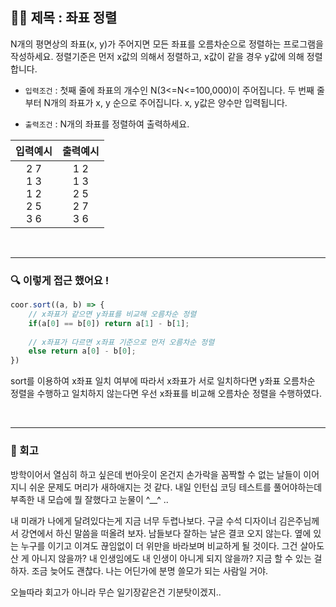 ## ✍🏻 제목 : 좌표 정렬
N개의 평면상의 좌표(x, y)가 주어지면 모든 좌표를 오름차순으로 정렬하는 프로그램을 작성하세요. 정렬기준은 먼저 x값의 의해서 정렬하고, x값이 같을 경우 y값에 의해 정렬합니다.

- `입력조건` : 첫째 줄에 좌표의 개수인 N(3<=N<=100,000)이 주어집니다. 두 번째 줄부터 N개의 좌표가 x, y 순으로 주어집니다. x, y값은 양수만 입력됩니다.

- `출력조건` : N개의 좌표를 정렬하여 출력하세요.

|입력예시|출력예시|
|:------:|:----:|
|2 7</br>1 3</br>1 2</br>2 5</br>3 6|1 2</br>1 3</br>2 5</br>2 7</br>3 6|


</br>

---

### 🔍 이렇게 접근 했어요 !

```javascript
coor.sort((a, b) => {
    // x좌표가 같으면 y좌표를 비교해 오름차순 정렬
    if(a[0] == b[0]) return a[1] - b[1];
        
    // x좌표가 다르면 x좌표 기준으로 먼저 오름차순 정렬 
    else return a[0] - b[0];
})
```
sort를 이용하여 x좌표 일치 여부에 따라서 x좌표가 서로 일치하다면 y좌표 오름차순 정렬을 수행하고 일치하지 않는다면 우선 x좌표를 비교해 오름차순 정렬을 수행하였다.

</br>

---

### 🐾 회고
방학이어서 열심히 하고 싶은데 번아웃이 온건지 손가락을 꼼짝할 수 없는 날들이 이어지니 쉬운 문제도 머리가 새하애지는 것 같다. 내일 인턴십 코딩 테스트를 풀어야하는데 부족한 내 모습에 뭘 잘했다고 눈물이 ^__^ .. 

내 미래가 나에게 달려있다는게 지금 너무 두렵나보다. 구글 수석 디자이너 김은주님께서 강연에서 하신 말씀을 떠올려 보자. 남들보다 잘하는 날은 결코 오지 않는다. 옆에 있는 누구를 이기고 이겨도 끊임없이 더 위만을 바라보며 비교하게 될 것이다. 그건 살아도 산 게 아니지 않을까? 내 인생임에도 내 인생이 아니게 되지 않을까? 지금 할 수 있는 걸 하자. 조금 늦어도 괜찮다. 나는 어딘가에 분명 쓸모가 되는 사람일 거야.

오늘따라 회고가 아니라 무슨 일기장같은건 기분탓이겠지..